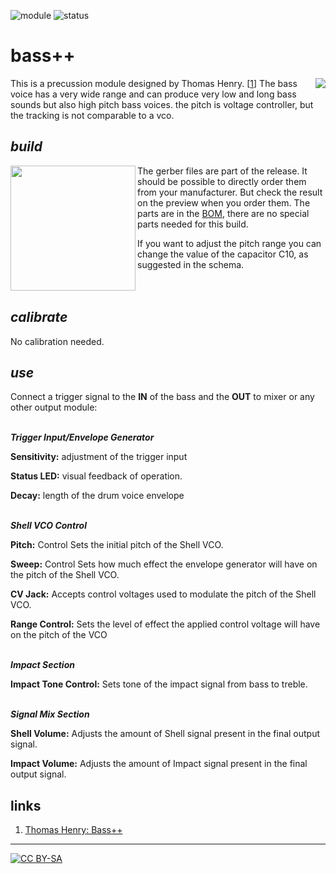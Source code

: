 ![module](https://img.shields.io/badge/module-other-yellow)
![status](https://img.shields.io/badge/status-final-green)

# bass++

This is a precussion module designed by Thomas Henry. \[[1][1]\]<a href="https://photos.app.goo.gl/SccjAAS7x1J2cVFWA"><img align="right" src="https://spielhuus.github.io/elektrophon/images/basspp-logo-tmb.jpg"></a>
The bass voice has a very wide range and can produce very low and long bass sounds but also high pitch bass voices. the pitch is voltage controller, but the tracking is not comparable to a vco. 

## *build*

<a href="https://spielhuus.github.io/elektrophon/images/adsr-mount.jpg"><img width="200" align="left" src="https://spielhuus.github.io/elektrophon/images/adsr-mount_tmb.jpg"></a> The gerber files are part of the release. It should be possible to directly order them from your manufacturer. But check the result on the preview when you order them. The parts are in the [BOM](BOM.md), there are no special parts needed for this build. 

If you want to adjust the pitch range you can change the value of the capacitor C10, as suggested in the schema.<br/><br/><br/>

## *calibrate*

No calibration needed.

## *use*

Connect a trigger signal to the **IN** of the bass and the **OUT** to mixer or any other output module:


<br/>***Trigger Input/Envelope Generator***

**Sensitivity:** adjustment of the trigger input

**Status LED:**	visual feedback of operation.

**Decay:** length of the drum voice envelope


<br/>***Shell VCO Control***

**Pitch:** Control	Sets the initial pitch of the Shell VCO.

**Sweep:** Control	Sets how much effect the envelope generator will have on the pitch of the Shell VCO.

**CV Jack:** Accepts control voltages used to modulate the pitch of the Shell VCO.

**Range Control:**	Sets the level of effect the applied control voltage will have on the pitch of the VCO


<br/>***Impact Section***

**Impact Tone Control:**	Sets tone of the impact signal from bass to treble.


<br/>***Signal Mix Section***

**Shell Volume:**	Adjusts the amount of Shell signal present in the final output signal.

**Impact Volume:**	Adjusts the amount of Impact signal present in the final output signal.


## links

1) [Thomas Henry: Bass++][1]

---
[![CC BY-SA](https://licensebuttons.net/l/by-sa/3.0/88x31.png)](https://creativecommons.org/licenses/by-sa/4.0/)

[1]: http://birthofasynth.com/Thomas_Henry/Pages/Bass_Plus.html
